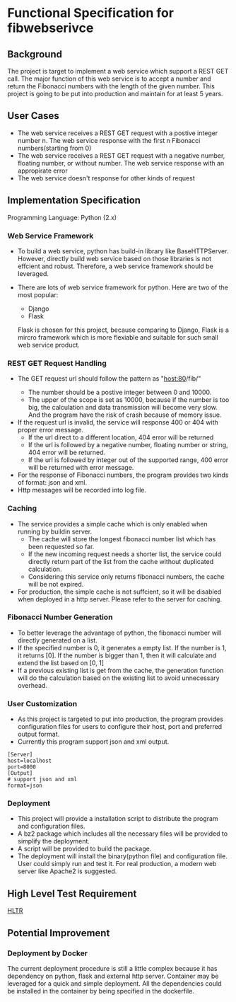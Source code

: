 # Functional Specification for fibwebserivce
## Background
The project is target to implement a web service which support a REST GET call. The major function of this web service is to accept a number and return the Fibonacci numbers with the length of the given number. This project is going to be put into production and maintain for at least 5 years.
## User Cases
* The web service receives a REST GET request with a postive integer number n. The web service response with the first n Fibonacci numbers(starting from 0)
*  The web service receives a REST GET request with a negative number, floating number, or without number. The web service response with an appropirate error
*  The web service doesn't response for other kinds of request

## Implementation Specification
Programming Language: Python (2.x)
### Web Service Framework
* To build a web service, python has build-in library like BaseHTTPServer. However, directly build web service based on those libraries is not effcient and robust. Therefore, a web service framework should be leveraged.
* There are lots of web service framework for python. Here are two of the most popular:
	* Django
	* Flask
  
  Flask is chosen for this project, because comparing to Django, Flask is a mircro framework which is more flexiable and suitable for such small web service product. 

### REST GET Request Handling
* The GET request url should follow the pattern as "<host:80>/fib/<num>"
	* The number should be a postive integer between 0 and 10000.
	* The upper of the scope is set as 10000, because if the number is too big, the calculation and data transmission will become very slow. And the program have the risk of crash because of memory issue.
* If the request url is invalid, the service will response 400 or 404 with proper error message.
	* If the url direct to a different location, 404 error will be returned
	* If the url is followed by a negative number, floating number or string, 404 error will be returned.
	* If the url is followed by integer out of the supported range, 400 error will be returned with error message. 
* For the response of Fibonacci numbers, the program provides two kinds of format: json and xml.
* Http messages will be recorded into log file.

### Caching
* The service provides a simple cache which is only enabled when running by buildin server.
	* The cache will store the longest fibonacci number list which has been requested so far.
	* If the new incoming request needs a shorter list, the service could directly return part of the list from the cache without duplicated calculation.
	* Considering this service only returns fibonacci numbers, the cache will be not expired. 
* For production, the simple cache is not suffcient, so it will be disabled when deployed in a http server. Please refer to the server for caching.

### Fibonacci Number Generation
* To better leverage the advantage of python, the fibonacci number will directly generated on a list.
* If the specified number is 0, it generates a empty list. If the number is 1, it returns [0]. If the number is bigger than 1, then it will calculate and extend the list based on [0, 1]
* If a previous existing list is get from the cache, the generation function will do the calculation based on the existing list to avoid unnecessary overhead. 

### User Customization
* As this project is targeted to put into production, the program provides configuration files for users to configure their host, port and preferred output format.
* Currently this program support json and xml output.

```
[Server]
host=localhost
port=8000
[Output]
# support json and xml
format=json
```
### Deployment
* This project will provide a installation script to distribute the program and configuration files.
* A bz2 package which includes all the necessary files will be provided to simplify the deployment.
* A script will be provided to build the package.
* The deployment will install the binary(python file) and configuration file. User could simply run and test it. For real production, a modern web server like Apache2 is suggested.

## High Level Test Requirement
[HLTR](HLTR.md)

## Potential Improvement
### Deployment by Docker
The current deployment procedure is still a little complex because it has dependency on python, flask and external http server. Container may be leveraged for a quick and simple deployment. All the dependencies could be installed in the container by being specified in the dockerfile. 

